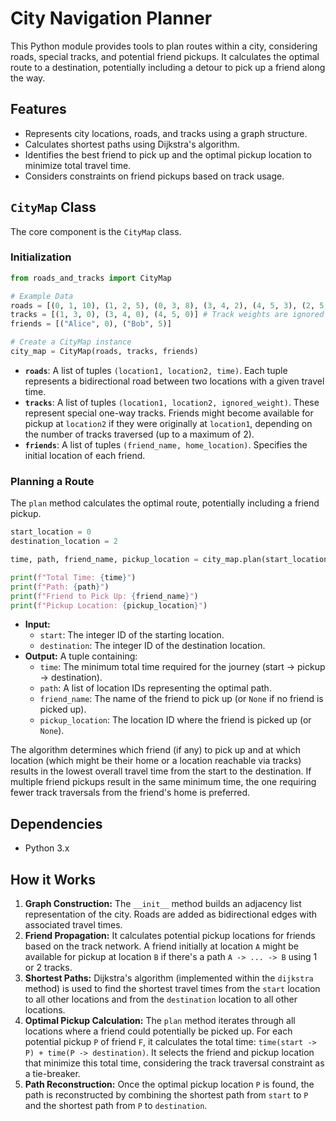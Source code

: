 # City Navigation Planner

This Python module provides tools to plan routes within a city, considering roads, special tracks, and potential friend pickups. It calculates the optimal route to a destination, potentially including a detour to pick up a friend along the way.

## Features

*   Represents city locations, roads, and tracks using a graph structure.
*   Calculates shortest paths using Dijkstra's algorithm.
*   Identifies the best friend to pick up and the optimal pickup location to minimize total travel time.
*   Considers constraints on friend pickups based on track usage.

## `CityMap` Class

The core component is the `CityMap` class.

### Initialization

```python
from roads_and_tracks import CityMap

# Example Data
roads = [(0, 1, 10), (1, 2, 5), (0, 3, 8), (3, 4, 2), (4, 5, 3), (2, 5, 12)]
tracks = [(1, 3, 0), (3, 4, 0), (4, 5, 0)] # Track weights are ignored in current implementation
friends = [("Alice", 0), ("Bob", 5)]

# Create a CityMap instance
city_map = CityMap(roads, tracks, friends)
```

*   **`roads`**: A list of tuples `(location1, location2, time)`. Each tuple represents a bidirectional road between two locations with a given travel time.
*   **`tracks`**: A list of tuples `(location1, location2, ignored_weight)`. These represent special one-way tracks. Friends might become available for pickup at `location2` if they were originally at `location1`, depending on the number of tracks traversed (up to a maximum of 2).
*   **`friends`**: A list of tuples `(friend_name, home_location)`. Specifies the initial location of each friend.

### Planning a Route

The `plan` method calculates the optimal route, potentially including a friend pickup.

```python
start_location = 0
destination_location = 2

time, path, friend_name, pickup_location = city_map.plan(start_location, destination_location)

print(f"Total Time: {time}")
print(f"Path: {path}")
print(f"Friend to Pick Up: {friend_name}")
print(f"Pickup Location: {pickup_location}")
```

*   **Input:**
    *   `start`: The integer ID of the starting location.
    *   `destination`: The integer ID of the destination location.
*   **Output:** A tuple containing:
    *   `time`: The minimum total time required for the journey (start -> pickup -> destination).
    *   `path`: A list of location IDs representing the optimal path.
    *   `friend_name`: The name of the friend to pick up (or `None` if no friend is picked up).
    *   `pickup_location`: The location ID where the friend is picked up (or `None`).

The algorithm determines which friend (if any) to pick up and at which location (which might be their home or a location reachable via tracks) results in the lowest overall travel time from the start to the destination. If multiple friend pickups result in the same minimum time, the one requiring fewer track traversals from the friend's home is preferred.

## Dependencies

*   Python 3.x

## How it Works

1.  **Graph Construction:** The `__init__` method builds an adjacency list representation of the city. Roads are added as bidirectional edges with associated travel times.
2.  **Friend Propagation:** It calculates potential pickup locations for friends based on the track network. A friend initially at location `A` might be available for pickup at location `B` if there's a path `A -> ... -> B` using 1 or 2 tracks.
3.  **Shortest Paths:** Dijkstra's algorithm (implemented within the `dijkstra` method) is used to find the shortest travel times from the `start` location to all other locations and from the `destination` location to all other locations.
4.  **Optimal Pickup Calculation:** The `plan` method iterates through all locations where a friend could potentially be picked up. For each potential pickup `P` of friend `F`, it calculates the total time: `time(start -> P) + time(P -> destination)`. It selects the friend and pickup location that minimize this total time, considering the track traversal constraint as a tie-breaker.
5.  **Path Reconstruction:** Once the optimal pickup location `P` is found, the path is reconstructed by combining the shortest path from `start` to `P` and the shortest path from `P` to `destination`.

